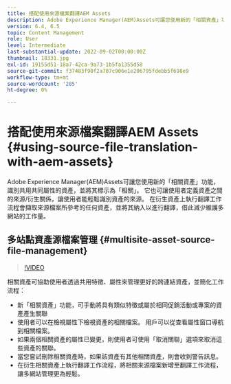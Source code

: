 ```yaml
---
title: 搭配使用來源檔案翻譯AEM Assets
description: Adobe Experience Manager(AEM)Assets可讓您使用新的「相關資產」功能，識別共用共同屬性的資產，並將其標示為「相關」。 它也可讓使用者定義資產之間的來源/衍生關係，讓使用者能輕鬆識別資產的來源。 在衍生資產上執行翻譯工作流程會擷取來源檔案所參考的任何資產，並將其納入以進行翻譯，借此減少維護多網站的工作量。
version: 6.4, 6.5
topic: Content Management
role: User
level: Intermediate
last-substantial-update: 2022-09-02T00:00:00Z
thumbnail: 18331.jpg
exl-id: 19155d51-18a7-42ca-9a73-1b5fa1355d58
source-git-commit: f37483f90f2a707c906e1e206795fdebb5f698e9
workflow-type: tm+mt
source-wordcount: '285'
ht-degree: 0%

---
```


# 搭配使用來源檔案翻譯AEM Assets {#using-source-file-translation-with-aem-assets}

Adobe Experience Manager(AEM)Assets可讓您使用新的「相關資產」功能，識別共用共同屬性的資產，並將其標示為「相關」。 它也可讓使用者定義資產之間的來源/衍生關係，讓使用者能輕鬆識別資產的來源。 在衍生資產上執行翻譯工作流程會擷取來源檔案所參考的任何資產，並將其納入以進行翻譯，借此減少維護多網站的工作量。

## 多站點資產源檔案管理 {#multisite-asset-source-file-management}

>[!VIDEO](https://video.tv.adobe.com/v/18331/?quality=9&learn=on)

相關資產可協助使用者透過共用特徵、屬性來管理更好的跨連結資產，並簡化工作流程：

* 新「相關資產」功能，可手動將具有類似特徵或屬於相同促銷活動或專案的資產產生關聯
* 使用者可以在檢視屬性下檢視資產的相關檔案。 用戶可以從查看屬性窗口導航到相關檔案。
* 如果兩個相關資產的屬性已變更，則使用者可使用「取消關聯」選項來取消這些資產的關聯。
* 當您嘗試刪除相關資產時，如果該資產有其他相關資產，則會收到警告訊息。
* 在衍生相關資產上執行翻譯工作流程，將相關來源檔案新增至翻譯工作流程，讓多網站管理更為輕鬆。
